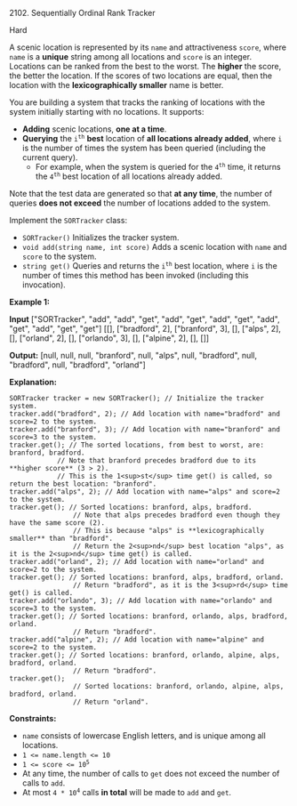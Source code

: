 2102\. Sequentially Ordinal Rank Tracker

Hard

A scenic location is represented by its `name` and attractiveness `score`, where `name` is a **unique** string among all locations and `score` is an integer. Locations can be ranked from the best to the worst. The **higher** the score, the better the location. If the scores of two locations are equal, then the location with the **lexicographically smaller** name is better.

You are building a system that tracks the ranking of locations with the system initially starting with no locations. It supports:

*   **Adding** scenic locations, **one at a time**.
*   **Querying** the <code>i<sup>th</sup></code> **best** location of **all locations already added**, where `i` is the number of times the system has been queried (including the current query).
    *   For example, when the system is queried for the <code>4<sup>th</sup></code> time, it returns the <code>4<sup>th</sup></code> best location of all locations already added.

Note that the test data are generated so that **at any time**, the number of queries **does not exceed** the number of locations added to the system.

Implement the `SORTracker` class:

*   `SORTracker()` Initializes the tracker system.
*   `void add(string name, int score)` Adds a scenic location with `name` and `score` to the system.
*   `string get()` Queries and returns the <code>i<sup>th</sup></code> best location, where `i` is the number of times this method has been invoked (including this invocation).

**Example 1:**

**Input** ["SORTracker", "add", "add", "get", "add", "get", "add", "get", "add", "get", "add", "get", "get"] [[], ["bradford", 2], ["branford", 3], [], ["alps", 2], [], ["orland", 2], [], ["orlando", 3], [], ["alpine", 2], [], []]

**Output:** [null, null, null, "branford", null, "alps", null, "bradford", null, "bradford", null, "bradford", "orland"]

**Explanation:** 

    SORTracker tracker = new SORTracker(); // Initialize the tracker system.
    tracker.add("bradford", 2); // Add location with name="bradford" and score=2 to the system.
    tracker.add("branford", 3); // Add location with name="branford" and score=3 to the system.
    tracker.get(); // The sorted locations, from best to worst, are: branford, bradford.
                // Note that branford precedes bradford due to its **higher score** (3 > 2).
                // This is the 1<sup>st</sup> time get() is called, so return the best location: "branford". 
    tracker.add("alps", 2); // Add location with name="alps" and score=2 to the system. 
    tracker.get(); // Sorted locations: branford, alps, bradford. 
                    // Note that alps precedes bradford even though they have the same score (2). 
                    // This is because "alps" is **lexicographically smaller** than "bradford". 
                    // Return the 2<sup>nd</sup> best location "alps", as it is the 2<sup>nd</sup> time get() is called. 
    tracker.add("orland", 2); // Add location with name="orland" and score=2 to the system. 
    tracker.get(); // Sorted locations: branford, alps, bradford, orland. 
                    // Return "bradford", as it is the 3<sup>rd</sup> time get() is called. 
    tracker.add("orlando", 3); // Add location with name="orlando" and score=3 to the system. 
    tracker.get(); // Sorted locations: branford, orlando, alps, bradford, orland. 
                    // Return "bradford". 
    tracker.add("alpine", 2); // Add location with name="alpine" and score=2 to the system. 
    tracker.get(); // Sorted locations: branford, orlando, alpine, alps, bradford, orland. 
                    // Return "bradford". 
    tracker.get(); 
                    // Sorted locations: branford, orlando, alpine, alps, bradford, orland. 
                    // Return "orland".

**Constraints:**

*   `name` consists of lowercase English letters, and is unique among all locations.
*   `1 <= name.length <= 10`
*   <code>1 <= score <= 10<sup>5</sup></code>
*   At any time, the number of calls to `get` does not exceed the number of calls to `add`.
*   At most <code>4 * 10<sup>4</sup></code> calls **in total** will be made to `add` and `get`.